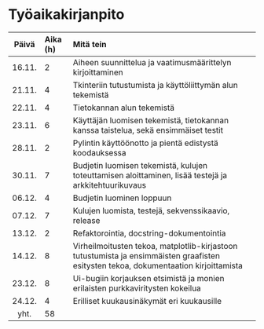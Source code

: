 # Työaikakirjanpito

|Päivä  | Aika (h) | Mitä tein|
| :----:|:-----| :-----|
|16.11.  | 2	   | Aiheen suunnittelua ja vaatimusmäärittelyn kirjoittaminen|
|21.11.  | 4	   | Tkinteriin tutustumista ja käyttöliittymän alun tekemistä|
|22.11.  | 4	   | Tietokannan alun tekemistä|
|23.11.  | 6	   | Käyttäjän luomisen tekemistä, tietokannan kanssa taistelua, sekä ensimmäiset testit|
|28.11.  | 2	   | Pylintin käyttöönotto ja pientä edistystä koodauksessa|
|30.11.  | 7	   | Budjetin luomisen tekemistä, kulujen toteuttamisen aloittaminen, lisää testejä ja arkkitehtuurikuvaus|
|06.12.  | 4	   | Budjetin luominen loppuun|
|07.12.  | 7	   | Kulujen luomista, testejä, sekvenssikaavio, release|
|13.12.  | 2	   | Refaktorointia, docstring-dokumentointia|
|14.12.  | 8	   | Virheilmoitusten tekoa, matplotlib-kirjastoon tutustumista ja ensimmäisten graafisten esitysten tekoa, dokumentaation kirjoittamista|
|23.12.  | 8	   | Ui-bugiin korjauksen etsimistä ja monien erilaisten purkkaviritysten kokeilua|
|24.12.  | 4	   | Erilliset kuukausinäkymät eri kuukausille|
|yht.  | 58	   | |